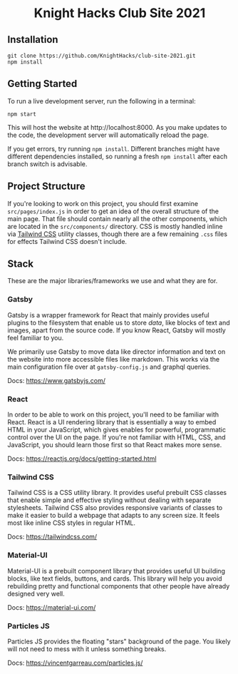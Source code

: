 <h1 align="center">
  Knight Hacks Club Site 2021
</h1>

## Installation

```shell
git clone https://github.com/KnightHacks/club-site-2021.git
npm install
```

## Getting Started

To run a live development server, run the following in a terminal:

```shell
npm start
```

This will host the website at http://localhost:8000. As you make updates to the
code, the development server will automatically reload the page.

If you get errors, try running `npm install`. Different branches might have
different dependencies installed, so running a fresh `npm install` after each
branch switch is advisable.

## Project Structure

If you're looking to work on this project, you should first examine
`src/pages/index.js` in order to get an idea of the overall structure of the
main page. That file should contain nearly all the other components, which are
located in the `src/components/` directory. CSS is mostly handled inline via
[Tailwind CSS](#tailwind-css) utility classes, though there are a few remaining
`.css` files for effects Tailwind CSS doesn't include.

## Stack

These are the major libraries/frameworks we use and what they are for.

### Gatsby

Gatsby is a wrapper framework for React that mainly provides useful plugins to
the filesystem that enable us to store _data_, like blocks of text and images,
apart from the source code. If you know React, Gatsby will mostly feel familiar
to you.

We primarily use Gatsby to move data like director information and text on the
website into more accessible files like markdown. This works via the main
configuration file over at `gatsby-config.js` and graphql queries.

Docs: https://www.gatsbyjs.com/

### React

In order to be able to work on this project, you'll need to be familiar with
React. React is a UI rendering library that is essentially a way to embed HTML
in your JavaScript, which gives enables for powerful, programmatic control over
the UI on the page. If you're not familiar with HTML, CSS, and JavaScript, you
should learn those first so that React makes more sense.

Docs: https://reactjs.org/docs/getting-started.html

### Tailwind CSS

Tailwind CSS is a CSS utility library. It provides useful prebuilt CSS classes
that enable simple and effective styling without dealing with separate
stylesheets. Tailwind CSS also provides responsive variants of classes to make
it easier to build a webpage that adapts to any screen size. It feels most like
inline CSS styles in regular HTML.

Docs: https://tailwindcss.com/

### Material-UI

Material-UI is a prebuilt component library that provides useful UI building
blocks, like text fields, buttons, and cards. This library will help you avoid
rebuilding pretty and functional components that other people have already
designed very well.

Docs: https://material-ui.com/

### Particles JS

Particles JS provides the floating "stars" background of the page. You likely
will not need to mess with it unless something breaks.

Docs: https://vincentgarreau.com/particles.js/
